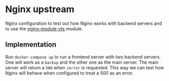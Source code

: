 # Nginx upstream

Nginx configuration to test out how Nginx works with backend servers and to use
the [nginx-module-vts](https://github.com/vozlt/nginx-module-vts) module.

## Implementation

Run `docker-compose up` to run a frontend server with two backend servers. One
will work as a `backup` and the other one as the main server. The main server
will return a `500` when `/error` is requested. This way we can test how Nginx
will behave when configured to treat a 500 as an error.
